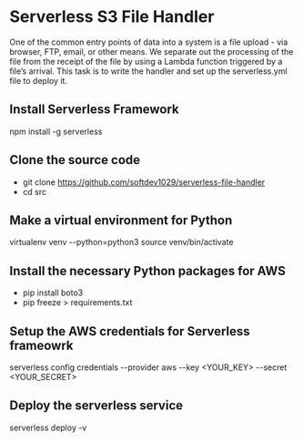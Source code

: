 # Serverless S3 File Handler

One of the common entry points of data into a system is a file upload - via browser, FTP, email, or other means.
We separate out the processing of the file from the receipt of the file by using a Lambda function triggered by a file’s arrival.
This task is to write the handler and set up the serverless.yml file to deploy it.

## Install Serverless Framework
npm install -g serverless

## Clone the source code
- git clone https://github.com/softdev1029/serverless-file-handler
- cd src

## Make a virtual environment for Python
virtualenv venv --python=python3
source venv/bin/activate

## Install the necessary Python packages for AWS
- pip install boto3
- pip freeze > requirements.txt

## Setup the AWS credentials for Serverless frameowrk
serverless config credentials --provider aws --key <YOUR_KEY> --secret <YOUR_SECRET>

## Deploy the serverless service
serverless deploy -v

